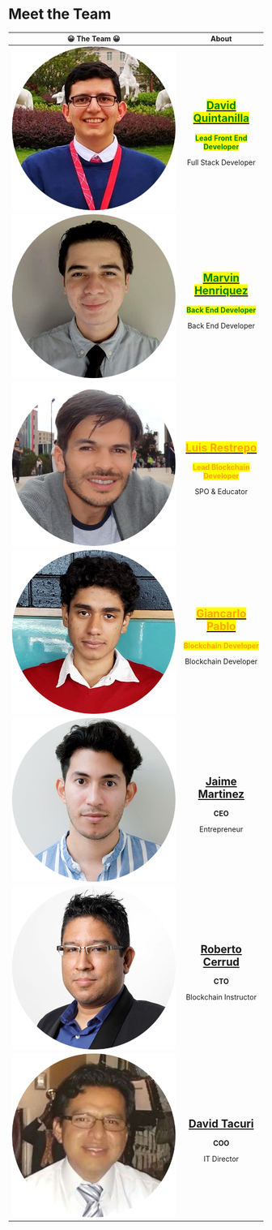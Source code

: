 # Meet the Team



|                               😀  The Team  😀                     |                                                                                                                                                                                                                                                            About                                                                                                                                                                                                                                                            |
| :----------------------------------------------------------------: | :-------------------------------------------------------------------------------------------------------------------------------------------------------------------------------------------------------------------------------------------------------------------------------------------------------------------------------------------------------------------------------------------------------------------------------------------------------------------------------------------------------------------------: |
| ![](<../.gitbook/assets/Gitbook - About Us Pic 500x500 - 005.png>) |                             <h2><mark style="color:green;"></mark><a href="https://www.linkedin.com/in/david-quinta/"><mark style="color:green;">David Quintanilla</mark></a><mark style="color:green;"></mark></h2><p><mark style="color:green;"><strong>Lead Front End Developer</strong></mark></p><p>Full Stack Developer <strong>|</strong> Software Engineer</p><p>4+ Years of software development experience with a strong emphasis in AI engineering and data science applications</p>                             |
| ![](<../.gitbook/assets/Gitbook - About Us Pic 500x500 - 006.png>) |                                <h2><mark style="color:green;"></mark><a href="https://www.linkedin.com/in/marvin-henriquez/"><mark style="color:green;">Marvin Henriquez</mark></a><mark style="color:green;"></mark></h2><p><mark style="color:green;"><strong>Back End Developer</strong></mark></p><p>Back End Developer <strong>|</strong> Computer Sciences</p><p>New grad and an avid learner of blockchain technologies. Currently enrolled in the Hyperledger Mentorship Program</p>                                |
| ![](<../.gitbook/assets/Gitbook - About Us Pic 500x500 - 004.png>) | <h2><mark style="color:orange;"><strong></strong></mark><a href="https://www.linkedin.com/in/luis-restrepo-55005226/"><mark style="color:orange;"><strong>Luis Restrepo</strong></mark></a><mark style="color:orange;"><strong></strong></mark></h2><p><mark style="color:orange;"><strong>Lead Blockchain Developer</strong></mark></p><p>SPO &#x26; Educator <strong>|</strong> Process Control Engineer</p><p>15+ years of implementation experience with optimization software and data science applications</p><p></p> |
| ![](<../.gitbook/assets/Gitbook - About Us Pic 500x500 - 007.png>) |                  <h2><mark style="color:orange;"><strong></strong></mark><a href="https://www.linkedin.com/in/gpablo6/"><mark style="color:orange;"><strong>Giancarlo Pablo</strong></mark></a><mark style="color:orange;"><strong></strong></mark></h2><p><mark style="color:orange;"><strong>Blockchain Developer</strong></mark></p><p>Blockchain Developer <strong>|</strong> Computer Sciences</p><p>A well rounded student with expertise in ML, data science, and smart contracts applications.</p>                  |
| ![](<../.gitbook/assets/Gitbook - About Us Pic 500x500 - 001.png>) |                                                                                                  <h2><strong></strong><a href="https://www.linkedin.com/in/jnmrtnz"><strong>Jaime Martinez</strong></a><strong></strong></h2><p><strong>CEO</strong></p><p>Entrepreneur <strong>|</strong> Engineer Technologist</p><p>Automation specialist with 10+ years of working experience with large multidisciplinary projects</p>                                                                                                 |
| ![](<../.gitbook/assets/Gitbook - About Us Pic 500x500 - 003.png>) |                                                                                                     <h2><strong></strong><a href="https://www.linkedin.com/in/robertojcerrud/"><strong>Roberto Cerrud</strong></a><strong></strong></h2><p><strong>CTO</strong></p><p>Blockchain Instructor <strong>|</strong> Software Engineer</p><p>20+ years of software development experience, and 9+ Years of DLTs expertise</p>                                                                                                     |
| ![](<../.gitbook/assets/Gitbook - About Us Pic 500x500 - 002.png>) |                                                                                            <h2><strong></strong><a href="https://www.linkedin.com/in/david-patricio-tacuri-lema-256a08b1/"><strong>David Tacuri</strong></a><strong></strong></h2><p><strong>COO</strong></p><p>IT Director <strong>|</strong> Systems Engineer</p><p>12+ years of IT management experience within various government institutions in Ecuador</p>                                                                                           |
